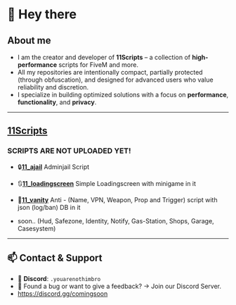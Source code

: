 # 👋 Hey there


## About me
- I am the creator and developer of **11Scripts** – a collection of **high-performance** scripts for FiveM and more.
- All my repositories are intentionally compact, partially protected (through obfuscation), and designed for advanced users who value reliability and discretion.
- I specialize in building optimized solutions with a focus on **performance**, **functionality**, and **privacy**.

---

## [11Scripts](https://comingsoon.com)

### SCRIPTS ARE NOT UPLOADED YET!

- 🔒[**11_ajail**](https://comingsoon.com) Adminjail Script

- 🔃[**11_loadingscreen**](https://comingsoon.com)
  Simple Loadingscreen with minigame in it

- 🛜[**11_vanity**](https://comingsoon.com)
  Anti - (Name, VPN, Weapon, Prop and Trigger) script with json (log/ban) DB in it



- soon.. (Hud, Safezone, Identity, Notify, Gas-Station, Shops, Garage, Casesystem)
  
---

## 📫 Contact & Support

- 💬 **Discord**: `.youarenothimbro`
- 🐛 Found a bug or want to give a feedback? → Join our Discord Server.  
- https://discord.gg/comingsoon
